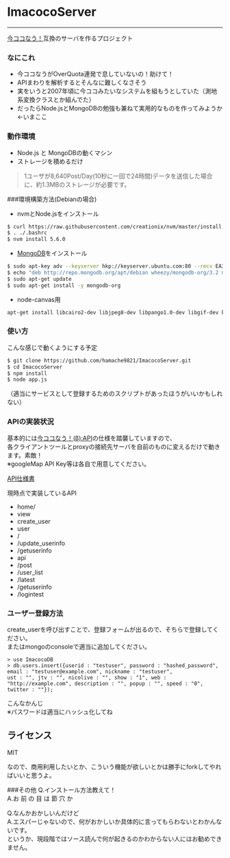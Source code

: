 # ImacocoServer
----
[今ココなう！](http://www.imacoconow.net/ "今ココなう！")互換のサーバを作るプロジェクト


### なにこれ
* 今ココなうがOverQuota連発で息していないの！助けて！
* APIまわりを解析するとそんなに難しくなさそう
* 実をいうと2007年頃に今ココみたいなシステムを組もうとしていた（測地系変換クラスとか組んでた）
* だったらNode.jsとMongoDBの勉強も兼ねて実用的なものを作ってみようか←いまここ

### 動作環境
* Node.js と MongoDBの動くマシン
* ストレージを積めるだけ  
> 1ユーザが8,640Post/Day(10秒に一回で24時間)データを送信した場合に、約1.3MBのストレージが必要です。

###環境構築方法(Debianの場合)  
* nvmとNode.jsをインストール
``` sh
$ curl https://raw.githubusercontent.com/creationix/nvm/master/install.sh | sh
$ . ./.bashrc
$ nvm install 5.6.0
```  
* [MongoDB](https://docs.mongodb.org/manual/tutorial/install-mongodb-on-debian/)をインストール  
``` sh
$ sudo apt-key adv --keyserver hkp://keyserver.ubuntu.com:80 --recv EA312927
$ echo "deb http://repo.mongodb.org/apt/debian wheezy/mongodb-org/3.2 main" | sudo tee /etc/apt/sources.list.d/mongodb-org-3.2.list
$ sudo apt-get update
$ sudo apt-get install -y mongodb-org
```
* node-canvas用
```sh
apt-get install libcairo2-dev libjpeg8-dev libpango1.0-dev libgif-dev build-essential g++
```

### 使い方
こんな感じで動くようにする予定

```sh
$ git clone https://github.com/hamache9821/ImacocoServer.git
$ cd ImacocoServer
$ npm install
$ node app.js
```
（適当にサービスとして登録するためのスクリプトがあったほうがいいかもしれない）  

### APIの実装状況
基本的には[今ココなう！(β):API](http://www.fujita-lab.com/imakoko/api.html "今ココなう！(β):API")の仕様を踏襲していますので、  
各クライアントツールとproxyの接続先サーバを自前のものに変えるだけで動きます。素敵！  
※googleMap API Key等は各自で用意してください。  

[API仕様書](https://github.com/hamache9821/ImacocoServer/blob/master/docs/api.md)

現時点で実装しているAPI  
* home/
* view
* create_user
* user
 * /
 * /update_userinfo
 * /getuserinfo
* api
 * /post
 * /user_list
 * /latest
 * /getuserinfo
 * /logintest

### ユーザー登録方法
create_userを呼び出すことで、登録フォームが出るので、そちらで登録してください。  
またはmongoのconsoleで適当に追加してください。  

```mongo
> use ImacocoDB
> db.users.insert({userid : "testuser", password : "hashed_password", email : "testuser@example.com", nickname : "testuser",   
ust : "", jtv : "", nicolive : "", show : "1", web : "http://example.com", description : "", popup : "", speed : "0", twitter : ""});
```
こんなかんじ  
※パスワードは適当にハッシュ化してね

ライセンス
----
MIT

なので、商用利用したいとか、こういう機能が欲しいとかは勝手にforkしてやればいいと思うよ。

###その他
 Q.インストール方法教えて！  
 A.お 前 の 目 は 節 穴 か
 
 Q.なんかおかしいんだけど  
 A.エスパーじゃないので、何がおかしいか具体的に言ってもらわないとわかんないです。  
   というか、現段階ではソース読んで何が起きるのかわからない人にはお勧めできません。
